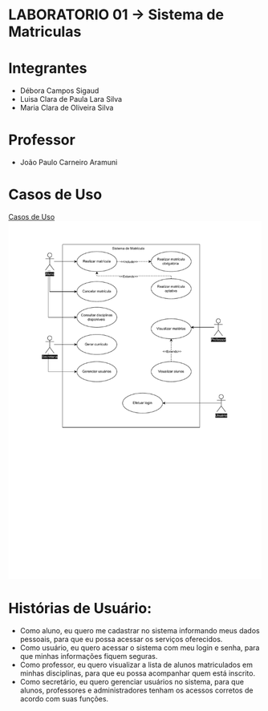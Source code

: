 # LABORATORIO 01 -> Sistema de Matriculas

# Integrantes
- Débora Campos Sigaud
- Luisa Clara de Paula Lara Silva
- Maria Clara de Oliveira Silva

# Professor
- João Paulo Carneiro Aramuni

# Casos de Uso
[Casos de Uso](Documentação/sistemaDeMatriculas.pdf)
<img src="Documentação/sistemaDeMatriculas.pdf" alt="Casos de Uso">
# Histórias de Usuário:
- Como aluno, eu quero me cadastrar no sistema informando meus dados pessoais, para que eu possa acessar os serviços oferecidos.
- Como usuário, eu quero acessar o sistema com meu login e senha, para que minhas informações fiquem seguras.
- Como professor, eu quero visualizar a lista de alunos matriculados em minhas disciplinas, para que eu possa acompanhar quem está inscrito.
- Como secretário, eu quero gerenciar usuários no sistema, para que alunos, professores e administradores tenham os acessos corretos de acordo com suas funções.
